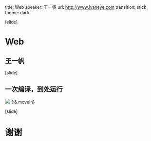 title: Web
speaker: 王一帆
url: http://www.ivaneye.com
transition: stick
theme: dark

[slide]
# Web
## 王一帆

[slide]
## 一次编译，到处运行

![](/files/jvm01.png)  {:&.moveIn}

[slide]
# 谢谢

